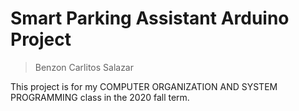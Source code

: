 # Smart Parking Assistant Arduino Project
> Benzon Carlitos Salazar

This project is for my COMPUTER ORGANIZATION AND SYSTEM PROGRAMMING class in the 
2020 fall term.
